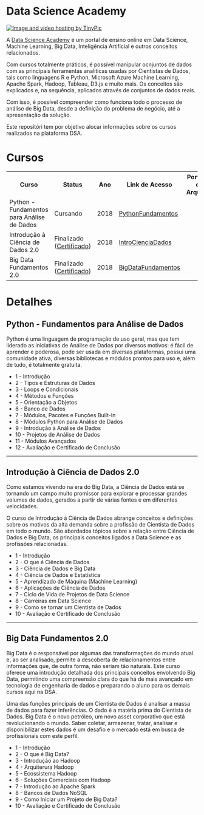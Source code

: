 # Data Science Academy

<a href="http://pt-br.tinypic.com?ref=2cpalwz" target="_blank"><img src="http://i68.tinypic.com/2cpalwz.jpg" border="0" alt="Image and video hosting by TinyPic"></a>

A <a href="https://www.datascienceacademy.com.br/pages/home">Data Science Academy</a> é um portal de ensino online em Data Science, Machine Learning, Big Data, Inteligência Artificial e outros conceitos relacionados.

Com cursos totalmente práticos, é possível manipular ocnjuntos de dados com as principais ferramentas analíticas usadas por Cientistas de Dados, tais como linguagens R e Python, Microsoft Azure Machine Learning, Apache Spark, Hadoop, Tableau, D3.js e muito mais. Os conceitos são explicados e, na sequência, aplicados através de conjuntos de dados reais. 

Com isso, é possível compreender como funciona todo o processo de análise de Big Data, desde a definição do problema de negócio, até a apresentação da solução. 

Este repositóri tem por objetivo alocar informações sobre os cursos realizados na plataforma DSA.

# Cursos

<table>
<tr>
<th>Curso</th>
<th>Status</th>
<th>Ano</th>
<th>Link de Acesso</th>
<th>Portfólio de Arquivos</th>
</tr>

<tr>
<td>Python - Fundamentos para Análise de Dados</td>
<td>Cursando</td>
<td>2018</td>
<td><a href="https://www.datascienceacademy.com.br/pages/curso-python-fundamentos-para-analise-de-dados">PythonFundamentos</a></td>
</tr>

<tr>
<td>Introdução à Ciência de Dados 2.0</td>
<td>Finalizado (<a href="https://github.com/ThiagoPanini/data-science-courses/blob/master/data-science-academy/introducao-ciencia-de-dados/certificate-introducao-a-ciencia-de-dados-20.pdf">Certificado</a>)</td>
<td>2018</td>
<td><a href="https://www.datascienceacademy.com.br/course?courseid=introduo--cincia-de-dados">IntroCienciaDados</a></td>
</tr>

<tr>
<td>Big Data Fundamentos 2.0</td>
<td>Finalizado (<a href="https://github.com/ThiagoPanini/data-science-courses/blob/master/data-science-academy/big-data-fundamentos/certificate-big-data-fundamentos-20.pdf">Certificado</a>)</td>
<td>2018</td>
<td><a href="https://www.datascienceacademy.com.br/course?courseid=big-data-fundamentos">BigDataFundamentos</a></td>
</tr>

</table>

# Detalhes

## Python - Fundamentos para Análise de Dados

Python é uma linguagem de programação de uso geral, mas que tem liderado as iniciativas de Análise de Dados por diversos motivos: é fácil de aprender e poderosa, pode ser usada em diversas plataformas, possui uma comunidade ativa, diversas bibliotecas e módulos prontos para uso e, além de tudo, é totalmente gratuita.

- 1 - Introdução
- 2 - Tipos e Estruturas de Dados
- 3 - Loops e Condicionais
- 4 - Métodos e Funções
- 5 - Orientação a Objetos
- 6 - Banco de Dados
- 7 - Módulos, Pacotes e Funções Built-In
- 8 - Módulos Python para Análise de Dados
- 9 - Introdução à Análise de Dados
- 10 - Projetos de Análise de Dados
- 11 - Módulos Avançados
- 12 - Avaliação e Certificado de Conclusão

---

## Introdução à Ciência de Dados 2.0

Como estamos vivendo na era do Big Data, a Ciência de Dados está se tornando um campo muito promissor para explorar e processar grandes volumes de dados, gerados a partir de várias fontes e em diferentes velocidades.

O curso de Introdução à Ciência de Dados abrange conceitos e definições sobre os motivos da alta demanda sobre a profissão de Cientista de Dados em todo o mundo. São abordados tópicos sobre a relação entre Ciência de Dados e Big Data, os principais conceitos ligados a Data Science e as profissões relacionadas.

- 1 - Introdução
- 2 - O que é Ciência de Dados
- 3 - Ciência de Dados e Big Data
- 4 - Ciência de Dados e Estatística
- 5 - Aprendizado de Máquina (Machine Learning)
- 6 - Aplicações de Ciência de Dados
- 7 - Ciclo de Vida de Projetos de Data Science
- 8 - Carreiras em Data Science
- 9 - Como se tornar um Cientista de Dados
- 10 - Avaliação e Certificado de Conclusão

---

## Big Data Fundamentos 2.0

Big Data é o responsável por algumas das transformações do mundo atual e, ao ser analisado, permite a descoberta de relacionamentos entre informações que, de outra forma, não seriam tão naturais. Este curso oferece uma introdução detalhada dos principais conceitos envolvendo Big Data, permitindo uma compreensão clara do que há de mais avançado em tecnologia de engenharia de dados e preparando o aluno para os demais cursos aqui na DSA.

Uma das funções principais de um Cientista de Dados é analisar a massa de dados para fazer inferências. O dado é a matéria prima do Cientista de Dados. Big Data é o novo petróleo, um novo asset corporativo que está revolucionando o mundo. Saber coletar, armazenar, tratar, analisar e disponibilizar estes dados é um desafio e o mercado está em busca de profissionais com este perfil.

- 1 - Introdução
- 2 - O que é Big Data?
- 3 - Introdução ao Hadoop
- 4 - Arquiterura Hadoop
- 5 - Ecossistema Hadoop
- 6 - Soluções Comerciais com Hadoop
- 7 - Introdução ao Apache Spark
- 8 - Bancos de Dados NoSQL
- 9 - Como Iniciar um Projeto de Big Data?
- 10 - Avaliação e Certificado de Conclusão

